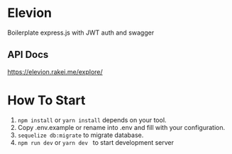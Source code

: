 # Elevion
Boilerplate express.js with JWT auth and swagger

## API Docs
https://elevion.rakei.me/explore/

# How To Start
1. ```npm install``` or ```yarn install``` depends on your tool.
2. Copy .env.example or rename into .env and fill with your configuration.
3. ```sequelize db:migrate``` to migrate database. 
4. ```npm run dev``` or ```yarn dev ``` to start development server
